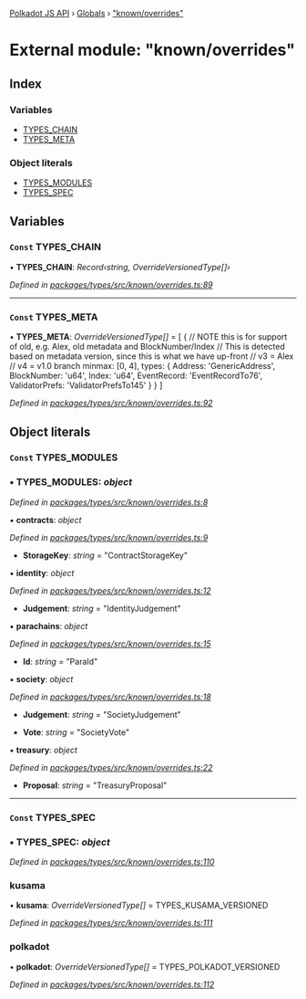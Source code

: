 [Polkadot JS API](../README.md) › [Globals](../globals.md) › ["known/overrides"](_known_overrides_.md)

# External module: "known/overrides"

## Index

### Variables

* [TYPES_CHAIN](_known_overrides_.md#const-types_chain)
* [TYPES_META](_known_overrides_.md#const-types_meta)

### Object literals

* [TYPES_MODULES](_known_overrides_.md#const-types_modules)
* [TYPES_SPEC](_known_overrides_.md#const-types_spec)

## Variables

### `Const` TYPES_CHAIN

• **TYPES_CHAIN**: *Record‹string, OverrideVersionedType[]›*

*Defined in [packages/types/src/known/overrides.ts:89](https://github.com/polkadot-js/api/blob/c465252e69/packages/types/src/known/overrides.ts#L89)*

___

### `Const` TYPES_META

• **TYPES_META**: *OverrideVersionedType[]* = [
  {
    // NOTE this is for support of old, e.g. Alex, old metadata and BlockNumber/Index
    // This is detected based on metadata version, since this is what we have up-front
    //   v3 = Alex
    //   v4 = v1.0 branch
    minmax: [0, 4],
    types: {
      Address: 'GenericAddress',
      BlockNumber: 'u64',
      Index: 'u64',
      EventRecord: 'EventRecordTo76',
      ValidatorPrefs: 'ValidatorPrefsTo145'
    }
  }
]

*Defined in [packages/types/src/known/overrides.ts:92](https://github.com/polkadot-js/api/blob/c465252e69/packages/types/src/known/overrides.ts#L92)*

## Object literals

### `Const` TYPES_MODULES

### ▪ **TYPES_MODULES**: *object*

*Defined in [packages/types/src/known/overrides.ts:8](https://github.com/polkadot-js/api/blob/c465252e69/packages/types/src/known/overrides.ts#L8)*

▪ **contracts**: *object*

*Defined in [packages/types/src/known/overrides.ts:9](https://github.com/polkadot-js/api/blob/c465252e69/packages/types/src/known/overrides.ts#L9)*

* **StorageKey**: *string* = "ContractStorageKey"

▪ **identity**: *object*

*Defined in [packages/types/src/known/overrides.ts:12](https://github.com/polkadot-js/api/blob/c465252e69/packages/types/src/known/overrides.ts#L12)*

* **Judgement**: *string* = "IdentityJudgement"

▪ **parachains**: *object*

*Defined in [packages/types/src/known/overrides.ts:15](https://github.com/polkadot-js/api/blob/c465252e69/packages/types/src/known/overrides.ts#L15)*

* **Id**: *string* = "ParaId"

▪ **society**: *object*

*Defined in [packages/types/src/known/overrides.ts:18](https://github.com/polkadot-js/api/blob/c465252e69/packages/types/src/known/overrides.ts#L18)*

* **Judgement**: *string* = "SocietyJudgement"

* **Vote**: *string* = "SocietyVote"

▪ **treasury**: *object*

*Defined in [packages/types/src/known/overrides.ts:22](https://github.com/polkadot-js/api/blob/c465252e69/packages/types/src/known/overrides.ts#L22)*

* **Proposal**: *string* = "TreasuryProposal"

___

### `Const` TYPES_SPEC

### ▪ **TYPES_SPEC**: *object*

*Defined in [packages/types/src/known/overrides.ts:110](https://github.com/polkadot-js/api/blob/c465252e69/packages/types/src/known/overrides.ts#L110)*

###  kusama

• **kusama**: *OverrideVersionedType[]* = TYPES_KUSAMA_VERSIONED

*Defined in [packages/types/src/known/overrides.ts:111](https://github.com/polkadot-js/api/blob/c465252e69/packages/types/src/known/overrides.ts#L111)*

###  polkadot

• **polkadot**: *OverrideVersionedType[]* = TYPES_POLKADOT_VERSIONED

*Defined in [packages/types/src/known/overrides.ts:112](https://github.com/polkadot-js/api/blob/c465252e69/packages/types/src/known/overrides.ts#L112)*
